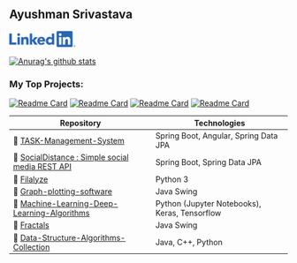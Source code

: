 ## Ayushman Srivastava
<a  href="https://www.linkedin.com/in/ayushman1024/"><img style="text-align:right"    src="https://github.com/ayushman1024/ayushman1024/blob/7bc860cd49d6a764671bbf72a6eb7d7bc5e4973d/LI-Logo.png" width="120"/></a>

[![Anurag's github stats](https://github-readme-stats.vercel.app/api?username=ayushman1024&show_icons=true&theme=radical&include_all_commits=true)](https://github.com/anuraghazra/github-readme-stats)



### My Top Projects:

[![Readme Card](https://github-readme-stats.vercel.app/api/pin/?username=ayushman1024&repo=TASK-Management-System)](https://github.com/ayushman1024/TASK-Management-System)
[![Readme Card](https://github-readme-stats.vercel.app/api/pin/?username=ayushman1024&repo=Hospital-Management-Using-Servlets)](https://github.com/ayushman1024/Hospital-Management-Using-Servlets)
[![Readme Card](https://github-readme-stats.vercel.app/api/pin/?username=ayushman1024&repo=Machine-Learning-Deep-Learning-Algorithms)](https://github.com/ayushman1024/Machine-Learning-Deep-Learning-Algorithms)
[![Readme Card](https://github-readme-stats.vercel.app/api/pin/?username=ayushman1024&repo=Graph-plotting-software)](https://github.com/ayushman1024/Graph-plotting-software)

| Repository | Technologies |
|--|--|
| 📌 [TASK-Management-System](https://github.com/ayushman1024/TASK-Management-System)   |  Spring Boot, Angular, Spring Data JPA|
| 📌 [SocialDistance : Simple social media REST API](https://github.com/ayushman1024/socialdistance) | Spring Boot, Spring Data JPA |
|📌 [Filalyze](https://github.com/ayushman1024/Filalyze)   | Python 3 |
|📌 [Graph-plotting-software](https://github.com/ayushman1024/Graph-plotting-software)   |  Java Swing|
|📌 [Machine-Learning-Deep-Learning-Algorithms](https://github.com/ayushman1024/Machine-Learning-Deep-Learning-Algorithms)  | Python (Jupyter Notebooks), Keras, Tensorflow |
|📌 [Fractals](https://github.com/ayushman1024/Fractals)   | Java Swing |
|📌 [Data-Structure-Algorithms-Collection](https://github.com/ayushman1024/Data-Structure-Algorithms-Collection)   | Java, C++, Python |
<!--- 
| 📌[ayushman1024.github.io](https://github.com/ayushman1024/ayushman1024.github.io)  
 |  | --->

<img src="https://github-pages-visitor.herokuapp.com/counterimg/githubDashboard" alt="" width="5"/>

<!--- [![Top Langs](https://github-readme-stats.vercel.app/api/top-langs/?username=ayushman1024&title_color=fff&icon_color=79ff97&text_color=9f9f9f&bg_color=151515)](https://github.com/anuraghazra/github-readme-stats) --->
